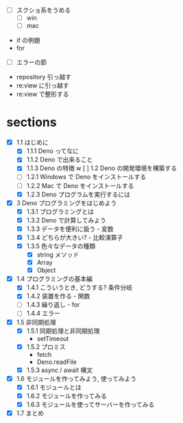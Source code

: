 - [ ] スクショ系をうめる
  - [ ] win
  - [ ] mac
- if の例題
- for
- [ ] エラーの節
- repository 引っ越す
- re:view に引っ越す
- re:view で整形する

# sections

- [x] 1.1 はじめに
  - [x] 1.1.1 Deno ってなに
  - [x] 1.1.2 Deno で出来ること
  - [x] 1.1.3 Deno の特徴
w [ ] 1.2 Deno の開発環境を構築する
  - [ ] 1.2.1 Windows で Deno をインストールする
  - [ ] 1.2.2 Mac で Deno をインストールする
  - [x] 1.2.3 Deno プログラムを実行するには
- [x] 3 Deno プログラミングをはじめよう
  - [x] 1.3.1 プログラミングとは
  - [x] 1.3.2 Deno で計算してみよう
  - [x] 1.3.3 データを便利に扱う - 変数
  - [x] 1.3.4 どちらが大きい? - 比較演算子
  - [x] 1.3.5 色々なデータの種類
    - [x] string メソッド
    - [x] Array
    - [x] Object
- [x] 1.4 プログラミングの基本編
  - [x] 1.4.1 こういうとき, どうする? 条件分岐
  - [x] 1.4.2 装置を作る - 関数
  - [ ] 1.4.3 繰り返し - for
  - [ ] 1.4.4 エラー
- [x] 1.5 非同期処理 
  - [x] 1.5.1 同期処理と非同期処理 
    - setTimeout
  - [x] 1.5.2 プロミス 
    - fetch
    - Deno.readFile
  - [x] 1.5.3 async / await 構文 
- [x] 1.6 モジュールを作ってみよう, 使ってみよう 
  - [x] 1.6.1 モジュールとは
  - [x] 1.6.2 モジュールを作ってみる
  - [x] 1.6.3 モジュールを使ってサーバーを作ってみる
- [x] 1.7 まとめ
